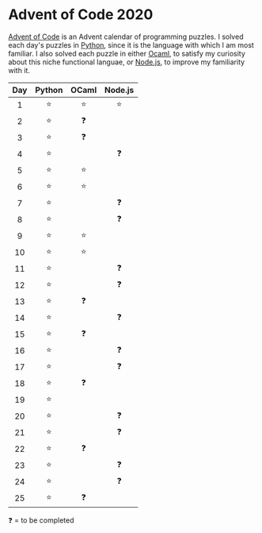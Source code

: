 # Advent of Code 2020
[Advent of Code](https://adventofcode.com) is an Advent calendar of programming puzzles. I solved each day's puzzles in [Python](https://www.python.org), since it is the language with which I am most familiar. I also solved each puzzle in either [Ocaml](https://ocaml.org), to satisfy my curiosity about this niche functional languae, or [Node.js](https://nodejs.org), to improve my familiarity with it.

| Day | Python | OCaml | Node.js |
| :-: | :----: | :---: | :-----: |
|  1 	|   ⭐️   |  ⭐️   |   ⭐️    |
|  2  |   ⭐️   |  ❓   |         |
|  3  |   ⭐️   |  ❓   |         |
|  4  |   ⭐️   |       |   ❓    |
|  5  |   ⭐️   |  ⭐️   |         |
|  6  |   ⭐️   |  ⭐️   |         |
|  7  |   ⭐️   |       |   ❓    |
|  8  |   ⭐️   |       |   ❓    |
|  9  |   ⭐️   |  ⭐️   |         |
| 10  |   ⭐️   |  ⭐️   |         |
| 11  |   ⭐️   |       |   ❓    |
| 12  |   ⭐️   |       |   ❓    |
| 13  |   ⭐️   |  ❓   |         |
| 14  |   ⭐️   |       |   ❓    |
| 15  |   ⭐️   |  ❓   |         |
| 16  |   ⭐️   |       |   ❓    |
| 17  |   ⭐️   |       |   ❓    |
| 18  |   ⭐️   |  ❓   |         |
| 19  |   ⭐️   |       |         |
| 20  |   ⭐️   |       |   ❓    |
| 21  |   ⭐️   |       |   ❓    |
| 22  |   ⭐️   |  ❓   |         |
| 23  |   ⭐️   |       |   ❓    |
| 24  |   ⭐️   |       |   ❓    |
| 25  |   ⭐️   |  ❓   |         |

❓ = to be completed
